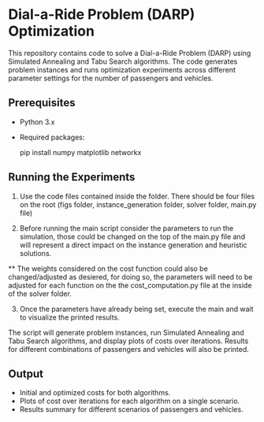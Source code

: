# Dial-a-Ride Problem (DARP) Optimization

This repository contains code to solve a Dial-a-Ride Problem (DARP) using Simulated Annealing and Tabu Search algorithms. The code generates problem instances and runs optimization experiments across different parameter settings for the number of passengers and vehicles.

## Prerequisites

- Python 3.x
- Required packages:

  pip install numpy matplotlib networkx

## Running the Experiments

1. Use the code files contained inside the folder. There should be four files on the root (figs folder, instance_generation folder, solver folder, main.py file)

2. Before running the main script consider the parameters to run the simulation, those could be changed on the top of the main.py file and will represent a direct impact on the instance generation and heuristic solutions. 

** The weights considered on the cost function could also be changed/adjusted as desiered, for doing so, the parameters will need to be adjusted for each function on the the cost_computation.py file at the inside of the solver folder. 

3. Once the parameters have already being set, execute the main and wait to visualize the printed results. 

The script will generate problem instances, run Simulated Annealing and Tabu Search algorithms, and display plots of costs over iterations. Results for different combinations of passengers and vehicles will also be printed.

## Output
- Initial and optimized costs for both algorithms.
- Plots of cost over iterations for each algorithm on a single scenario.
- Results summary for different scenarios of passengers and vehicles.

